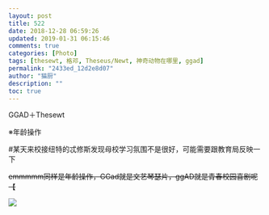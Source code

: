 ```yaml
---
layout: post
title: 522
date: 2018-12-28 06:59:26
updated: 2019-01-31 06:15:46
comments: true
categories: [Photo]
tags: [thesewt, 格邓, Theseus/Newt, 神奇动物在哪里, ggad]
permalink: "2433ed_12d2e8d07"
author: "猫厨"
description: ""
toc: true
---
```


<p>GGAD＋Thesewt</p> 
<p>※年龄操作</p> 
<p>#某天来校接纽特的忒修斯发现母校学习氛围不是很好，可能需要跟教育局反映一下</p> 
<p><span style="text-decoration:line-through;"  >emmmmm同样是年龄操作，GGad就是文艺琴瑟片，ggAD就是青春校园喜剧呢【</span></p>

![](/img/img_cVZNdzJtQk9JV2QvT3VlU0lDb0FHeWVvQ2pZdTZ1b01MVENleGFRM0Q5bHkxMkZBYWUxVkZnPT0.jpg)